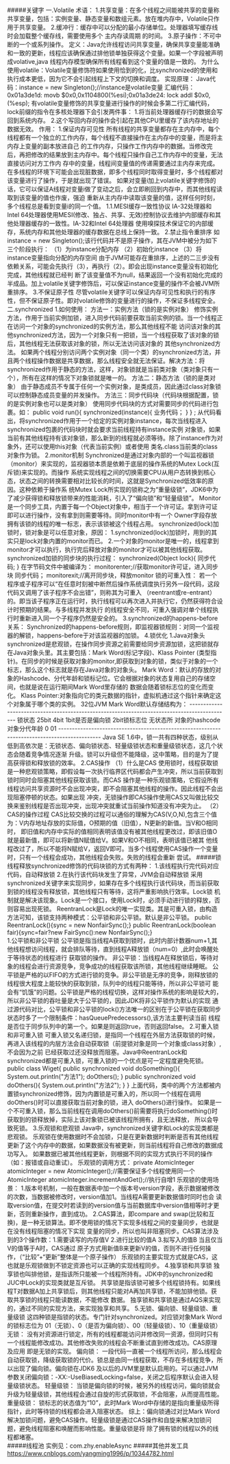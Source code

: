 #####关键字
    一.Volatile
        术语：
            1.共享变量：在多个线程之间能被共享的变量称共享变量，包括：实例变量、静态变量和数组元素。放在堆内存中，Volatile只作用于共享变量。
            2.缓冲行：缓存中可以分配的最小存储单位。处理器填写缓存线时会加载整个缓存线，需要使用多个 主内存读周期 的时间。
            3.原子操作：不可中断的一个或系列操作。
        定义：Java允许线程访问共享变量，确保共享变量能准确和一致的更新，线程应该确保通过排他锁单独获得这个变量。如果一个字段被声明成volative,java
            线程内存模型确保所有线程看到这个变量的值是一致的。
        为什么使用volatile：Volatile变量修饰符如果使用恰到的化，比synchronized的使用和执行成本更低，因为它不会引起线程上下文的切换和调度。
        实现原理：
            Java代码：instance = new Singleton();//instance是volatile变量
            汇编代码：0x01a3de1d: movb $0x0,0x1104800(%esi);0x01a3de24: lock addl $0x0,(%esp);
            有volatile变量修饰的共享变量进行操作的时候会多第二行汇编代码，lock前缀的指令在多核处理器下会引发两件事：
                1.将当前处理器缓存行的数据会写回到系统内存。
                2.这个写回内存的操作会引起在其他CPU里缓存了该内存地址的数据无效。
        作用：
            1.保证内存可见性
              所有线程的共享变量都存在主内存中，每个线程都有一个独立的工作内存，每个线程不直接操作在主内存中的变量，而是将主内存上变量的副本放进自己
              的工作内存，只操作工作内存中的数据。当修改完后，再把修改的结果放到主内存中。每个线程只操作自己工作内存中的变量，无法直接访问对方工作内
              存中的变量，线程间变量值的传递需要通过主内存来完成。
              在多线程的环境下可能会出现脏数据，即多个线程同时取得变量时，多个线程都对该变量进行了操作，于是就出现了错误。
              如果对变量i加上volatile关键字修饰的话，它可以保证A线程对变量i做了变动之后，会立即刷回到内存中，而其他线程读取到该变量的值也作废，强迫
              重新从主内存中读取该变量的值，这样任何时刻，多个线程总是看到变量i的同一个值。
              1.1.MESI缓存一致性协议
                 IA-32处理器和Intel 64处理器使用MESI(修改、独占、共享、无效)控制协议去维护内部缓存和其他处理器缓存的一致性。IA-32和Intel 64处理器
                 使用嗅探技术保证它的内部缓存，系统内存和其他处理器的缓存数据在总线上保持一致。
            2.禁止指令重排序
              如 instance = new Singleton();该行代码并不是原子操作，其在JVM中被分为如下三个阶段执行：
                （1）为instance分配内存
                （2）初始化instance
                （3）将instance变量指向分配的内存空间
              由于JVM可能存在重排序，上述的二三步没有依赖关系，可能会先执行（3），再执行（2）。即会出现instance变量没有初始化完成，其他线程就已经判
              断了该变量值不为null，结果返回一个没有初始化完成的半成品。加上volatile关键字修饰后，可以保证instance变量的操作不会被JVM所重排序。
            3.不保证原子性
              尽管volatile关键字可以保证内存可见性和执行的有序性，但不保证原子性。即对volatile修饰的变量进行的操作，不保证多线程安全。
    二.synchronized
        1.如何使用：
        方法一：实例方法（锁的是实例对象）
            修饰实例方法，作用于当前实例加锁，进入同步代码前要获取当前实例的锁。当一个线程正在访问一个对象的synchronized的实例方法，那么其他线程不能
            访问该对象的其他synchronized方法，因为一个对象只有一把锁，当一个线程获取了该对象的锁后，其他线程无法获取该对象的锁，所以无法访问该对象的
            其他synchronized方法。
            如果两个线程分别访问两个实例对象（同一个类）的synchronized方法，并且两个线程操作数据是共享数据，那么线程安全就无法保证。解决方法：将
            synchronized作用于静态的方法，这样，对象锁就是当前类对象（类对象只有一个），所有在这样的情况下对象锁就是唯一的。
        方法二：静态方法（锁的是类对象）
            由于静态成员不专属于任何一个实例对象，是类成员，因此通过class对象锁可以控制静态成员变量的并发操作。
        方法三：同步代码块（代码块根据配置，锁的是实例对象也可以是类对象）
            使用同步代码块的方式对需要同步的代码进行包裹。如：
            public void run(){
                synchronized(instance){
                    业务代码；
                }
            } ;
            从代码看出，将synchronized作用于一个给定的实例对象instance，每次当线程进入synchronized包裹的代码块时就会要求当前线程持有instance实例
            对象锁，如果当前有其他线程持有该对象锁，那么新到的线程就必须等待。除了instance作为对象外，还可以使用this对象（代表当前实例）或者使用
            类名.class当前类的class对象作为锁。
        2.monitor机制
            Synchronized是通过对象内部的一个叫监视器锁（monitor）来实现的，监视器锁本质是依赖于底层的操作系统的Mutex Lock(互斥锁)来实现的。而操作
            系统实现线程之间的切换需要CPU从用户态转换到核心态，状态之间的转换需要相对比较长的时间，这就是Synchronized低效率的原因。这种依赖于操作系
            统Mutex Lock所实现的锁称之为“重量级锁”，JDK6中为了减少获得锁和释放锁带来的性能消耗，引入了“偏向锁”和“轻量级锁”。
            Monitor是一个同步工具，内置于每一个Object对象中，相当于一个许可证。拿到许可证即可以进行操作，没有拿到则需要等待。同时monitor中有一个
            Owner字段存放拥有该锁的线程的唯一标志，表示该锁被这个线程占用。
            synchronized(lock)加锁时，锁对象是可以任意对象，原因：
                1.synchronized(lock)加锁时，用到的其实只是lock对象内置的monitor而已。
                2.一个对象的monitor是唯一的，线程拿到monitor才可以执行，执行完后释放对象的monitor才可以被其他线程获取。
                synchronized加锁的同步块的执行过程：
                synchronized(Object lock){
                    同步代码;
                }
                在字节码文件中被编译为：
                    monitorenter;//获取monitor许可证，进入同步块
                    同步代码；
                    monitorexit;//离开同步块，释放monitor
            锁的可重入性：
                若一个程序或子程序可以“在任意时刻被中断然后操作系统调度执行另外一段代码，这段代码又调用了该子程序不会出错”，则称其为可重入
                （reentrant或re-entrant）的。即当该子程序正在运行时，执行线程可以再次进入并执行它，仍然获得符合设计时预期的结果。与多线程并发执行
                的线程安全不同，可重入强调对单个线程执行时重新进入同一个子程序仍然是安全的。
        3.synchronized的happens-before关系：
            Synchronized的happens-before规则，即监视器锁规则：对同一个监视器的解锁，happens-before于对该监视器的加锁。
        4.锁优化
            1.Java对象头
              synchronized是悲观锁，在操作同步资源之前需要给同步资源加锁，这把锁就存在Java对象头里。其主要包括：Mark Word(标记字段)、Klass Pointer
              (类型指针)。在同步的时候是获取对象的monitor,即获取到对象的锁，类似于对象的一个标志，那么这个标志就是存在Java对象的对象头。
              Mark Word：默认的存放的对象的Hashcode、分代年龄和锁标记位。它会根据对象的状态复用自己的存储空间，也就是说在运行期间Mark Word里存储的
              数据会随着锁标志位的变化而变化。
              Klass Pointer:对象指向它的类元数据的指针，虚拟机通过这个指针来确定这个对象属于哪个类的实例。
              32位JVM Mark Word默认存储结构为：
              ---------------------------------------------------------------------------------------------
                锁状态         25bit                  4bit        1bit是否是偏向锁          2bit锁标志位
                无状态所      对象的hashcode        对象分代年龄       0                         01
              ---------------------------------------------------------------------------------------------
              Java SE 1.6中，锁一共有四种状态，级别从低到高依次是：无锁状态、偏向锁状态、轻量级锁状态和重量级锁状态，这几个状态会随着竞争情况逐渐
              升级。锁可以升级但不能降级，这中策略，目的是为了提高获得锁和释放锁的效率。
            2.CAS操作
              （1）什么是CAS
                  使用锁时，线程获取锁是一种悲观锁策略，即假设每一次执行临界区代码都会产生冲突，所以当前获取到锁时同时会阻塞其他线程获取该锁。而CAS
                  操作是一种乐观锁策略，它假设所有线程访问共享资源时不会出现冲突，即不会阻塞其他线程的操作。因此线程不会出现阻塞停顿的状态。如果出现
                  冲突，无锁操作即CAS操作使用CAS又叫做比较交换来鉴别线程是否出现冲突，出现冲突就重试当前操作知道没有冲突为止。
              （2）CAS的操作过程
                  CAS比较交换的过程可以通俗的理解为CAS(V,O,N),包含三个值为：V内存地址存放的实际值，O预期的值（旧值），N更新的新值。当V和O相同时，
                  即旧值和内存中实际的值相同表明该值没有被其他线程更改过，即该旧值O就是最新值，即可以将新值N赋值给V。如果V和O不相同，表明该值已被其
                  他线程改过了，所以不能将N赋给V，返回V即可。当多个线程使用CAS操作一个变量时，只有一个线程会成功，其他线程会失败。失败的线程会重新
                  尝试。
#####锁 
    线程释放synchronized修饰的代码块锁的方式有两种：
        1.该线程执行完代码对应代码，自动释放锁
        2.在执行该代码块发生了异常，JVM会自动释放锁
    采用synchronized关键字来实现同步，如果存在多个线程执行该代码块，而当前获取到锁的线程没有释放锁，其他线程只有等待，这将严重影响执行效率。Lock锁
    机制就是解决该现象。Lock是一个接口，使用Lock时，必须手动进行锁的释放，否则容易出现死锁。
    ReentranLock是Lock的唯一实现类。其是可重入锁，由构造方法可知，该锁支持两种模式：公平锁和非公平锁。默认是非公平锁。
        public ReentranLock(){sync = new NonfairSync();} 
        public ReentranLock(boolean fair){sync=fair?new FairSync():new NonfairSync();}     
    1.公平锁和非公平锁
      公平锁是指当线程A获取到锁时，此时内部计数器num+1,其他线程想访问线程，就会排队等待，直到线程A释放锁（num=0）,此时会唤醒处于等待状态的线程进行
      获取锁的操作。
      非公平锁：当线程A在释放锁后，等待对象的线程会进行资源竞争，竞争成功的线程获取该所锁，其他线程继续睡眠。
      公平锁是严格的以FIFO的方式进行锁的竞争。非公平锁是无序的竞争，刚释放锁的线程很大程度上能较快的获取到锁，队列中的线程只能等待，所以非公平锁可
      能会有“饥饿”的问题。公平锁是严格的线程切换，这样对操作系统的影响是较大的，所以非公平锁的吞吐量是大于公平锁的，因此JDK将非公平锁作为默认的实现
      通过源代码对比，公平锁和非公平锁的lock()方法唯一的区别在于公平锁在获取同步状态时多了一个限制条件：hasQueuePredecessors(),该方法主要判读当前
      线程是否位于同步队列中的第一个。如果是则返回true，否则返回false。
    2.可重入锁和非可重入锁
      可重入锁又名递归锁，是指同一个线程在外层方法获取锁的时候，再进入该线程的内层方法会自动获取锁（前提锁对象是同一个对象或class对象）,不会因为之前
      已经获取过还没释放而阻塞。Java中ReentranLock和synchronized都是可重入锁，可重入锁的一个优点是可一定程度避免死锁。
      public class Wiget{
            public synchronized void doSomething(){
                System.out.println("方法1");
                doOthers();
            }
            public synchronized  void doOthers(){
                System.out.println("方法2");
            }
      }
      上面代码，类中的两个方法都被内置锁synchronized修饰，因为内置锁是可重入的，所以同一个线程在调用doOthers()时可以直接获取当前对象的锁，进入
      doOthers()进行操作。
      如果是一个不可重入锁，那么当前线程在调用doOthers()前需要将执行doSomething()时获取到的锁释放掉，实际上该对象锁已被该线程所拥有，且无法释放，
      所以会导致死锁。
    3.乐观锁和悲观锁
      Java中，synchronized关键字和Lock的实现类都是悲观锁。
      乐观锁在使用数据时不会加锁，只是在更新数据时判断是否有其他线程更新了这个内存中的数据，如果数据没有被更新，则当前线程将自己修改的数据成功写入。
      如果数据已被其他线程更新，则根据不同的实现方式执行不同的操作（如：报错或自动重试）。
      乐观锁的调用方式：
            private AtomicInteger atomicInteger = new AtomicInteger();//需要保证多个线程使用同一个AtomicInteger
            atomicInteger.incrementAndGet();//执行自增1
      乐观锁的使用场景：
         1.版本号机制，一般在数据表中加一个版本号version字段，表示数据被修改的次数，当数据被修改时，version值加1。当线程A需要更新数据值时同时也会
         读取version值，在提交时若读到的version值与当前数据库中version值相等时才更新，否则重新操作，直到成功。
         2.CAS算法，即compare and swap(比较和互换)，是一种无锁算法。即不使用锁的情况下实现多线程之间的变量同步，也就是在没有线程阻塞的情况下实现
         变量的同步，所以也叫非阻塞同步。CAS算法涉及到的3个操作数：1.需要读写的内存值V 2.进行比较的值A 3.拟写入的值B 当且仅当V的值等于A时，CAS通过
         原子方式用新值B来更新V的值，否则不进行任何操作，（“比较”+“更新”整体是一个原子操作） 
      乐观锁的主要实现方式就是CAS，这也就是乐观锁做到不锁定资源也可以正确的实现线程同步。
    4.独享锁和共享锁
      独享锁也叫排他锁，是指该所只能被一个线程所持有。JDK中的synchronized和JUC中Lock的实现类就是互斥锁。
      共享锁是指该锁可被多个线程锁持有。如果线程T对数据A加上共享锁后，则其他线程只能对A再加共享锁，不能加排他锁。获取共享锁的线程只能读数据，不能修改
      数据。
      独享锁和共享锁是通过AQS来实现的，通过不同的实现方法，来实现独享和共享。
    5.无锁、偏向锁、轻量级锁、重量级锁
      这四种锁是指锁的状态。专门针对synchronized。对应锁对象Mark Word的锁标志位为 01（无锁）、0（是否为偏向锁）、00（轻量级锁）、10（重量级锁）  
      无锁：
         没有对资源进行锁定，所有的线程都能访问并修改同一资源，但同时只有一个线程能修改成功。其他修改失败的线程会不断重试直到修改成功。CAS原理及应用
         即是无锁的实现。
      偏向锁：
         一段代码一直被一个线程所访问，那么线程会自动获取锁，降级获取锁的代价。锁总是由同一线程获取，不存在多线程竞争，所以出现了偏向锁。偏向锁在JDK6
         及以后的JVM里是默认启用的。可以通过JVM参数关闭偏向锁：-XX:-UseBiasedLocking=false，关闭之后程序默认会进入轻量级锁状态。
      轻量级锁：
         当锁是偏向锁的时候，被另外的线程访问，偏向锁就会升级为轻量级锁，其他线程会通过自旋的形式获取锁，不会阻塞，从而提高性能。
      重量级锁：
         锁标志的状态值为“10”，此时Mark Word中存储的是指向重量级所得指针，此时等待锁的线程都会进入阻塞状态。
      综上：偏向锁通过对比Mark Word解决加锁问题，避免CAS操作。轻量级锁是通过CAS操作和自旋来解决加锁问题，避免线程阻塞和唤醒而影响性能。重量级锁是将
      除了拥有锁的线程以外的线程都堵塞。     
#####线程池
    实例见：com.zhy.enableAsync
#####其他并发工具
    https://www.cnblogs.com/yangming1996/p/10344782.html